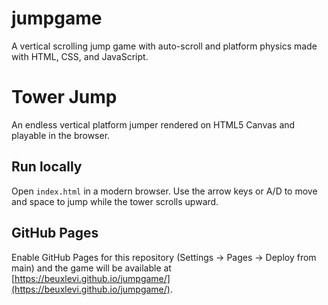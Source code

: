 # jumpgame
A vertical scrolling jump game with auto-scroll and platform physics made with HTML, CSS, and JavaScript.
# Tower Jump

An endless vertical platform jumper rendered on HTML5 Canvas and playable in the browser.

## Run locally

Open `index.html` in a modern browser. Use the arrow keys or A/D to move and space to jump while the tower scrolls upward.

## GitHub Pages

Enable GitHub Pages for this repository (Settings → Pages → Deploy from main) and the game will be available at [https://beuxlevi.github.io/jumpgame/](https://beuxlevi.github.io/jumpgame/).
